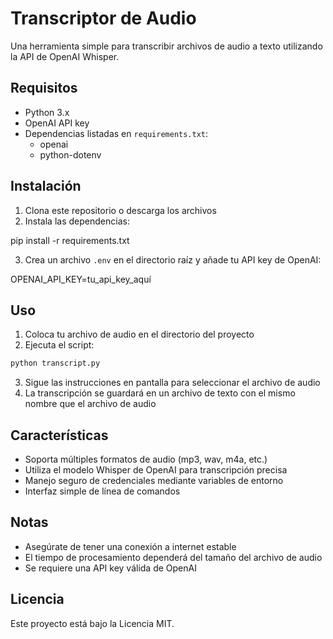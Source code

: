 # Transcriptor de Audio

Una herramienta simple para transcribir archivos de audio a texto utilizando la API de OpenAI Whisper.

## Requisitos

- Python 3.x
- OpenAI API key
- Dependencias listadas en `requirements.txt`:
  - openai
  - python-dotenv

## Instalación

1. Clona este repositorio o descarga los archivos
2. Instala las dependencias:

pip install -r requirements.txt

3. Crea un archivo `.env` en el directorio raíz y añade tu API key de OpenAI:

OPENAI_API_KEY=tu_api_key_aquí

## Uso

1. Coloca tu archivo de audio en el directorio del proyecto
2. Ejecuta el script:

```bash
python transcript.py
```

3. Sigue las instrucciones en pantalla para seleccionar el archivo de audio
4. La transcripción se guardará en un archivo de texto con el mismo nombre que el archivo de audio

## Características

- Soporta múltiples formatos de audio (mp3, wav, m4a, etc.)
- Utiliza el modelo Whisper de OpenAI para transcripción precisa
- Manejo seguro de credenciales mediante variables de entorno
- Interfaz simple de línea de comandos

## Notas

- Asegúrate de tener una conexión a internet estable
- El tiempo de procesamiento dependerá del tamaño del archivo de audio
- Se requiere una API key válida de OpenAI

## Licencia

Este proyecto está bajo la Licencia MIT.
